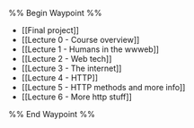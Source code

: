 %% Begin Waypoint %%
- [[Final project]]
- [[Lecture 0 - Course overview]]
- [[Lecture 1 - Humans in the wwweb]]
- [[Lecture 2 - Web tech]]
- [[Lecture 3 - The internet]]
- [[Lecture 4 - HTTP]]
- [[Lecture 5 - HTTP methods and more info]]
- [[Lecture 6 - More http stuff]]

%% End Waypoint %%